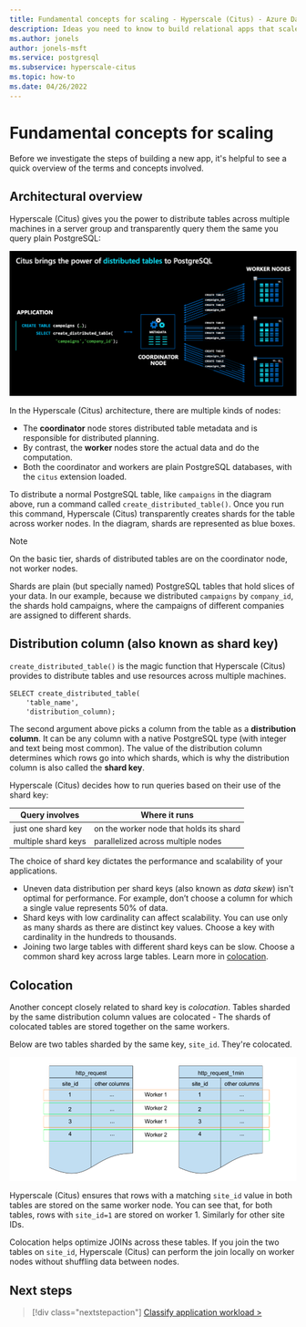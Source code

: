 ```yaml
---
title: Fundamental concepts for scaling - Hyperscale (Citus) - Azure Database for PostgreSQL
description: Ideas you need to know to build relational apps that scale
ms.author: jonels
author: jonels-msft
ms.service: postgresql
ms.subservice: hyperscale-citus
ms.topic: how-to
ms.date: 04/26/2022
---
```


# Fundamental concepts for scaling

Before we investigate the steps of building a new app, it's helpful to see a
quick overview of the terms and concepts involved.

## Architectural overview

Hyperscale (Citus) gives you the power to distribute tables across multiple
machines in a server group and transparently query them the same you query
plain PostgreSQL:

![the coordinator node sharding a table onto worker nodes](../media/howto-hyperscale-build-scalable-apps/architecture.png)

In the Hyperscale (Citus) architecture, there are multiple kinds of nodes:

* The **coordinator** node stores distributed table metadata and is responsible
  for distributed planning.
* By contrast, the **worker** nodes store the actual data and do the computation.
* Both the coordinator and workers are plain PostgreSQL databases, with the
  `citus` extension loaded.

To distribute a normal PostgreSQL table, like `campaigns` in the diagram above,
run a command called `create_distributed_table()`.  Once you run this
command, Hyperscale (Citus) transparently creates shards for the table across
worker nodes. In the diagram, shards are represented as blue boxes.

> [!NOTE]
>
> On the basic tier, shards of distributed tables are on the coordinator node,
> not worker nodes.

Shards are plain (but specially named) PostgreSQL tables that hold slices of
your data. In our example, because we distributed `campaigns` by `company_id`,
the shards hold campaigns, where the campaigns of different companies are
assigned to different shards.

## Distribution column (also known as shard key)

`create_distributed_table()` is the magic function that Hyperscale (Citus)
provides to distribute tables and use resources across multiple machines.

```postgresql
SELECT create_distributed_table(
	'table_name',
	'distribution_column);
```

The second argument above picks a column from the table as a **distribution
column**. It can be any column with a native PostgreSQL type (with integer and
text being most common). The value of the distribution column determines which
rows go into which shards, which is why the distribution column is also called
the **shard key**.

Hyperscale (Citus) decides how to run queries based on their use of the shard
key:

| Query involves | Where it runs |
|----------------|---------------|
| just one shard key | on the worker node that holds its shard |
| multiple shard keys | parallelized across multiple nodes |

The choice of shard key dictates the performance and scalability of your
applications.

* Uneven data distribution per shard keys (also known as *data skew*) isn't optimal
  for performance. For example, don’t choose a column for which a single value
  represents 50% of data.
* Shard keys with low cardinality can affect scalability. You can use only as
  many shards as there are distinct key values. Choose a key with cardinality
  in the hundreds to thousands.
* Joining two large tables with different shard keys can be slow. Choose a
  common shard key across large tables. Learn more in
  [colocation](#colocation).

## Colocation

Another concept closely related to shard key is *colocation*. Tables sharded by
the same distribution column values are colocated - The shards of colocated
tables are stored together on the same workers.

Below are two tables sharded by the same key, `site_id`. They're colocated.

![http_request and http_request_1min colocated by site_id](../media/howto-hyperscale-build-scalable-apps/colocation.png)

Hyperscale (Citus) ensures that rows with a matching `site_id` value in both
tables are stored on the same worker node.  You can see that, for both tables,
rows with `site_id=1` are stored on worker 1. Similarly for other site IDs.

Colocation helps optimize JOINs across these tables. If you join the two tables
on `site_id`, Hyperscale (Citus) can perform the join locally on worker nodes
without shuffling data between nodes.

## Next steps

> [!div class="nextstepaction"]
> [Classify application workload >](howto-build-scalable-apps-classify.md)
